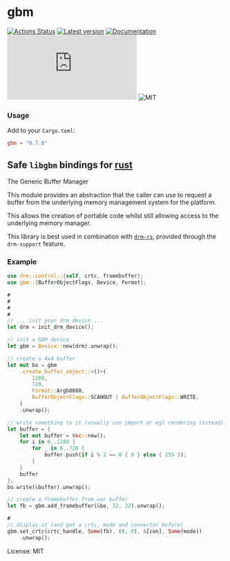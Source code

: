 gbm
=

[![Actions Status](https://github.com/Smithay/gbm.rs/workflows/Continuous%20integration/badge.svg)](https://github.com/Smithay/gbm.rs/actions)
[![Latest version](https://img.shields.io/crates/v/hassle-rs.svg)](https://crates.io/crates/hassle-rs)
[![Documentation](https://docs.rs/hassle-rs/badge.svg)](https://docs.rs/hassle-rs)
[![Lines of code](https://tokei.rs/b1/github/Smithay/gbm.rs)](https://github.com/Smithay/gbm.rs)
![MIT](https://img.shields.io/badge/license-MIT-blue.svg)

### Usage

Add to your `Cargo.toml`:

```toml
gbm = "0.7.0"
```

## Safe `libgbm` bindings for [rust](https://www.rust-lang.org)

The Generic Buffer Manager

This module provides an abstraction that the caller can use to request a
buffer from the underlying memory management system for the platform.

This allows the creation of portable code whilst still allowing access to
the underlying memory manager.

This library is best used in combination with [`drm-rs`](https://github.com/Smithay/drm-rs),
provided through the `drm-support` feature.

### Example

```rust
use drm::control::{self, crtc, framebuffer};
use gbm::{BufferObjectFlags, Device, Format};

#
#
#
#
// ... init your drm device ...
let drm = init_drm_device();

// init a GBM device
let gbm = Device::new(drm).unwrap();

// create a 4x4 buffer
let mut bo = gbm
    .create_buffer_object::<()>(
        1280,
        720,
        Format::Argb8888,
        BufferObjectFlags::SCANOUT | BufferObjectFlags::WRITE,
    )
    .unwrap();

// write something to it (usually use import or egl rendering instead)
let buffer = {
    let mut buffer = Vec::new();
    for i in 0..1280 {
        for _ in 0..720 {
            buffer.push(if i % 2 == 0 { 0 } else { 255 });
        }
    }
    buffer
};
bo.write(&buffer).unwrap();

// create a framebuffer from our buffer
let fb = gbm.add_framebuffer(&bo, 32, 32).unwrap();

#
// display it (and get a crtc, mode and connector before)
gbm.set_crtc(crtc_handle, Some(fb), (0, 0), &[con], Some(mode))
    .unwrap();
```

License: MIT
